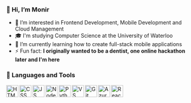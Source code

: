 ### 👋 Hi, I’m Monir
- 👀 I’m interested in Frontend Development, Mobile Development and Cloud Management
- 🎓 I'm studying Computer Science at the University of Waterloo
- 🌱 I’m currently learning how to create full-stack mobile applications
- ⚡ Fun fact: **I originally wanted to be a dentist, one online hackathon later and I'm here**

### 📐 Languages and Tools

<img align="left" height="32px" width="32px" alt="HTML logo" src="https://bit.ly/3gP4Qgx">
<img align="left" height="32px" width="32px" alt="CSS logo" src="https://bit.ly/37iML7j">
<img align="left" height="32px" width="32px" alt="JS logo" src="https://bit.ly/3r1kzxY">
<img align="left" height="32px" width="32px" alt="Node.js logo" src="https://bit.ly/3rw9m8C">
<img align="left" height="32px" width="32px" alt="Python logo" src="https://bit.ly/3nk4bGw">
<img align="left" height="32px" width="32px" alt="VS Сode logo" src="https://bit.ly/3qZmQcU">
<img align="left" height="32px" width="32px" alt="Git logo" src="https://bit.ly/34ayuYn">
<img align="left" height="32px" width="32px" alt="Azure logo" src="https://swimburger.net/media/ppnn3pcl/azure.png">
<img align="left" height="32px" width="32px" alt="React logo" src="https://upload.wikimedia.org/wikipedia/commons/thumb/a/a7/React-icon.svg/2300px-React-icon.svg.png">
